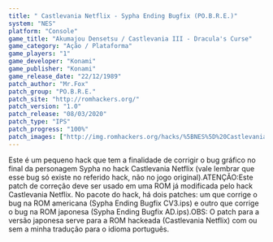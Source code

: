```yaml
---
title: " Castlevania Netflix - Sypha Ending Bugfix (PO.B.R.E.)"
system: "NES"
platform: "Console"
game_title: "Akumajou Densetsu / Castlevania III - Dracula's Curse"
game_category: "Ação / Plataforma"
game_players: "1"
game_developer: "Konami"
game_publisher: "Konami"
game_release_date: "22/12/1989"
patch_author: "Mr.Fox"
patch_group: "PO.B.R.E."
patch_site: "http://romhackers.org/"
patch_version: "1.0"
patch_release: "08/03/2020"
patch_type: "IPS"
patch_progress: "100%"
patch_images: ["http://img.romhackers.org/hacks/%5BNES%5D%20Castlevania%20Netflix%20-%20Sypha%20Ending%20Bugfix%20-%20POBRE%20-%201.gif","http://img.romhackers.org/hacks/%5BNES%5D%20Castlevania%20Netflix%20-%20Sypha%20Ending%20Bugfix%20-%20POBRE%20-%202.gif","http://img.romhackers.org/hacks/%5BNES%5D%20Castlevania%20Netflix%20-%20Sypha%20Ending%20Bugfix%20-%20POBRE%20-%203.gif"]
---
```

Este é um pequeno hack que tem a finalidade de corrigir o bug gráfico no final da personagem Sypha no hack Castlevania Netflix (vale lembrar que esse bug só existe no referido hack, não no jogo original).ATENÇÃO:Este patch de correção deve ser usado em uma ROM já modificada pelo hack Castlevania Netflix. No pacote do hack, há dois patches: um que corrige o bug na ROM americana (Sypha Ending Bugfix CV3.ips) e outro que corrige o bug na ROM japonesa (Sypha Ending Bugfix AD.ips).OBS: O patch para a versão japonesa serve para a ROM hackeada (Castlevania Netflix) com ou sem a minha tradução para o idioma português.